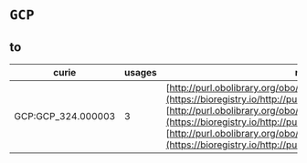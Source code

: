 # `GCP`
## to
| curie              |   usages | nodes                                                                                                                                                                                                                                                                                                                                       |
|--------------------|----------|---------------------------------------------------------------------------------------------------------------------------------------------------------------------------------------------------------------------------------------------------------------------------------------------------------------------------------------------|
| GCP:GCP_324.000003 |        3 | [http://purl.obolibrary.org/obo/TO:0020080](https://bioregistry.io/http://purl.obolibrary.org/obo/TO:0020080), [http://purl.obolibrary.org/obo/TO:0020081](https://bioregistry.io/http://purl.obolibrary.org/obo/TO:0020081), [http://purl.obolibrary.org/obo/TO:0020082](https://bioregistry.io/http://purl.obolibrary.org/obo/TO:0020082) |
